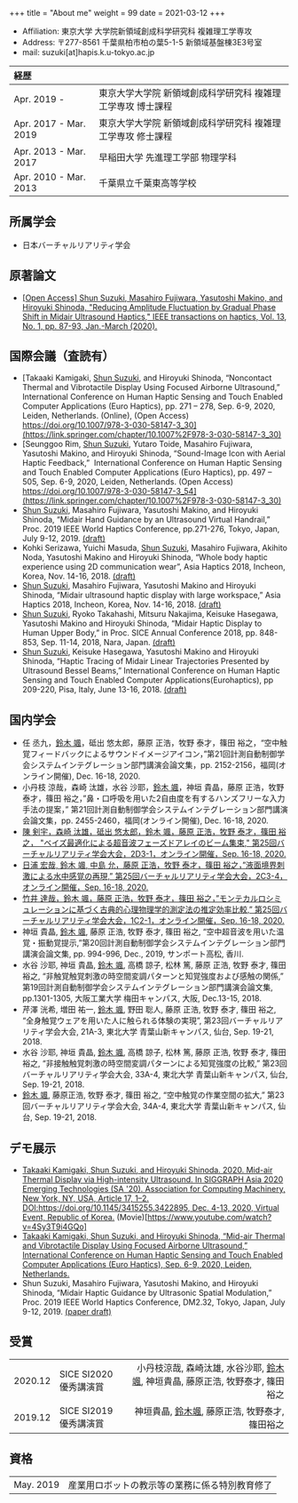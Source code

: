 +++
title = "About me"
weight = 99
date = 2021-03-12
+++

* Affiliation: 東京大学 大学院新領域創成科学研究科 複雑理工学専攻
* Address: 〒277-8561 千葉県柏市柏の葉5-1-5 新領域基盤棟3E3号室
* mail: suzuki[at]hapis.k.u-tokyo.ac.jp

| 経歴                    |                                                     |
| :-----------------------| :---------------------------------------------------|
| Apr. 2019 -             | 東京大学大学院 新領域創成科学研究科 複雑理工学専攻 博士課程  |
| Apr. 2017 - Mar. 2019   | 東京大学大学院 新領域創成科学研究科 複雑理工学専攻 修士課程  |
| Apr. 2013 - Mar. 2017   | 早稲田大学 先進理工学部 物理学科                         |
|  Apr. 2010 - Mar. 2013  | 千葉県立千葉東高等学校                                  |

## 所属学会
* 日本バーチャルリアリティ学会
## 原著論文
* [[Open Access] <u>Shun Suzuki</u>, Masahiro Fujiwara, Yasutoshi Makino, and Hiroyuki Shinoda, "Reducing Amplitude Fluctuation by Gradual Phase Shift in Midair Ultrasound Haptics," IEEE transactions on haptics, Vol. 13, No. 1, pp. 87-93, Jan.-March (2020).](https://ieeexplore.ieee.org/document/8960301)

## 国際会議（査読有）
* [Takaaki Kamigaki, <u>Shun Suzuki</u>, and Hiroyuki Shinoda, “Noncontact Thermal and Vibrotactile Display Using Focused Airborne Ultrasound,”  International Conference on Human Haptic Sensing and Touch Enabled Computer Applications (Euro Haptics), pp. 271 – 278, Sep. 6-9, 2020, Leiden, Netherlands. (Online), (Open Access) https://doi.org/10.1007/978-3-030-58147-3_30](https://link.springer.com/chapter/10.1007%2F978-3-030-58147-3_30)
* [Seunggoo Rim, <u>Shun Suzuki</u>, Yutaro Toide, Masahiro Fujiwara, Yasutoshi Makino, and Hiroyuki Shinoda, “Sound-Image Icon with Aerial Haptic Feedback,”  International Conference on Human Haptic Sensing and Touch Enabled Computer Applications (Euro Haptics), pp. 497 – 505, Sep. 6-9, 2020, Leiden, Netherlands. (Open Access) https://doi.org/10.1007/978-3-030-58147-3_54](https://link.springer.com/chapter/10.1007%2F978-3-030-58147-3_30)
* <u>Shun Suzuki</u>, Masahiro Fujiwara, Yasutoshi Makino, and Hiroyuki Shinoda, “Midair Hand Guidance by an Ultrasound Virtual Handrail,” Proc. 2019 IEEE World Haptics Conference, pp.271-276, Tokyo, Japan, July 9-12, 2019. [(draft)](https://drive.google.com/file/d/11P_0jPkIcL0T8Bqxh6nE1ZUiIoVutknc/view)
* Kohki Serizawa, Yuichi Masuda, <u>Shun Suzuki</u>, Masahiro Fujiwara, Akihito Noda, Yasutoshi Makino and Hiroyuki Shinoda, “Whole body haptic experience using 2D communication wear”, Asia Haptics 2018, Incheon, Korea, Nov. 14-16, 2018. [(draft)](https://drive.google.com/file/d/1QIu8bd6Ilx7nG0k0zK60L2Hq-Dk_psha/view)
* <u>Shun Suzuki</u>, Masahiro Fujiwara, Yasutoshi Makino and Hiroyuki Shinoda, “Midair ultrasound haptic display with large workspace,” Asia Haptics 2018, Incheon, Korea, Nov. 14-16, 2018. [(draft)](https://drive.google.com/file/d/1QseajJz2MsXdg96ezZDR1BuBOPJ7tEVC/view)
* <u>Shun Suzuki</u>, Ryoko Takahashi, Mitsuru Nakajima, Keisuke Hasegawa, Yasutoshi Makino and Hiroyuki Shinoda, “Midair Haptic Display to Human Upper Body,” in Proc. SICE Annual Conference 2018, pp. 848-853, Sep. 11-14, 2018, Nara, Japan. [(draft)](https://hapislab.org/public/papers/18_SICE2018_suzuki_draft.pdf)
* <u>Shun Suzuki</u>, Keisuke Hasegawa, Yasutoshi Makino and Hiroyuki Shinoda, “Haptic Tracing of Midair Linear Trajectories Presented by Ultrasound Bessel Beams,” International Conference on Human Haptic Sensing and Touch Enabled Computer Applications(Eurohaptics), pp 209-220, Pisa, Italy, June 13-16, 2018. [(draft)](https://hapislab.org/public/papers/18_Eurohaptics2018_suzuki_draft.pdf)

## 国内学会
* 任 丞九，<u>鈴木 颯</u>，砥出 悠太郎，藤原 正浩，牧野 泰才，篠田 裕之，“空中触覚フィードバックによるサウンドイメージアイコン，”第21回計測自動制御学会システムインテグレーション部門講演会論文集，pp. 2152-2156，福岡(オンライン開催), Dec. 16-18, 2020.
* 小丹枝 涼哉，森崎 汰雄，水谷 沙耶，<u>鈴木 颯</u>，神垣 貴晶，藤原 正浩，牧野 泰才，篠田 裕之，”鼻・口呼吸を用いた2自由度を有するハンズフリーな入力手法の提案，” 第21回計測自動制御学会システムインテグレーション部門講演会論文集，pp. 2455-2460，福岡(オンライン開催), Dec. 16-18, 2020.
* [陳 剣宇，森崎 汰雄，砥出 悠太郎，<u>鈴木 颯</u>，藤原 正浩，牧野 泰才，篠田 裕之， "ベイズ最適化による超音波フェーズドアレイのビーム集束," 第25回バーチャルリアリティ学会大会，2D3-1，オンライン開催，Sep. 16-18, 2020.](http://conference.vrsj.org/ac2020/program/doc/2D3-1_PR0031.pdf)
* [日浦 宏哉, <u>鈴木 颯</u>, 中島 允，藤原 正浩，牧野 泰才，篠田 裕之，”液面境界刺激による水中感覚の再現,” 第25回バーチャルリアリティ学会大会，2C3-4，オンライン開催，Sep. 16-18, 2020.](http://conference.vrsj.org/ac2020/program/doc/2C3-4_PR0032.pdf)
* [竹井 達哉，<u>鈴木 颯</u>，藤原 正浩，牧野 泰才，篠田 裕之，”モンテカルロシミュレーションに基づく古典的心理物理学的測定法の推定効率比較,” 第25回バーチャルリアリティ学会大会，1C2-1，オンライン開催，Sep. 16-18, 2020.](http://conference.vrsj.org/ac2020/program/doc/1C2-1_PR0068.pdf)
* 神垣 貴晶, <u>鈴木 颯</u>, 藤原 正浩, 牧野 泰才, 篠田 裕之, “空中超音波を用いた温覚・振動覚提示,”第20回計測自動制御学会システムインテグレーション部門講演会論文集, pp. 994-996, Dec., 2019, サンポート高松, 香川.
* 水谷 沙耶, 神垣 貴晶, <u>鈴木 颯</u>, 高橋 諒子, 松林 篤, 藤原 正浩, 牧野 泰才, 篠田 裕之, “非触覚触覚刺激の時空間変調パターンと知覚強度および感触の関係,” 第19回計測自動制御学会システムインテグレーション部門講演会論文集, pp.1301-1305, 大阪工業大学 梅田キャンパス, 大阪, Dec.13-15, 2018.
* 芹澤 洸希, 増田 祐一, <u>鈴木 颯</u>, 野田 聡人, 藤原 正浩, 牧野 泰才, 篠田 裕之, “全身触覚ウェアを用いた人に触られる体験の実現”, 第23回バーチャルリアリティ学会大会, 21A-3, 東北大学 青葉山新キャンパス, 仙台, Sep. 19-21, 2018.
* 水谷 沙耶, 神垣 貴晶, <u>鈴木 颯</u>, 高橋 諒子, 松林 篤, 藤原 正浩, 牧野 泰才, 篠田 裕之, “非接触触覚刺激の時空間変調パターンによる知覚強度の比較,” 第23回バーチャルリアリティ学会大会, 33A-4, 東北大学 青葉山新キャンパス, 仙台, Sep. 19-21, 2018.
* <u>鈴木 颯</u>, 藤原正浩, 牧野 泰才, 篠田 裕之, “空中触覚の作業空間の拡大,” 第23回バーチャルリアリティ学会大会, 34A-4, 東北大学 青葉山新キャンパス, 仙台, Sep. 19-21, 2018.

## デモ展示
* [Takaaki Kamigaki, <u>Shun Suzuki</u>, and Hiroyuki Shinoda. 2020. Mid-air Thermal Display via High-intensity Ultrasound. In SIGGRAPH Asia 2020 Emerging Technologies (SA '20). Association for Computing Machinery, New York, NY, USA, Article 17, 1–2. DOI:https://doi.org/10.1145/3415255.3422895, Dec. 4-13, 2020, Virtual Event, Republic of Korea.](https://dl.acm.org/doi/10.1145/3415255.3422895) (Movie)[https://www.youtube.com/watch?v=4Sy3T9i4GQo]
* [Takaaki Kamigaki, Shun Suzuki, and Hiroyuki Shinoda, “Mid-air Thermal and Vibrotactile Display Using Focused Airborne Ultrasound,” International Conference on Human Haptic Sensing and Touch Enabled Computer Applications (Euro Haptics), Sep. 6-9, 2020, Leiden, Netherlands.](https://www.youtube.com/watch?v=Y9OArFUqGw8)
* Shun Suzuki, Masahiro Fujiwara, Yasutoshi Makino, and Hiroyuki Shinoda, “Midair Haptic Guidance by Ultrasonic Spatial Modulation,” Proc. 2019 IEEE World Haptics Conference, DM2.32, Tokyo, Japan, July 9-12, 2019. [(paper draft)](https://drive.google.com/file/d/11P_0jPkIcL0T8Bqxh6nE1ZUiIoVutknc/view)

## 受賞

|          |                      |                  |
| :--------| :--------------------| --------------: |
| 2020.12  | SICE SI2020 優秀講演賞 | 小丹枝涼哉, 森崎汰雄, 水谷沙耶, <u>鈴木颯</u>, 神垣貴晶, 藤原正浩, 牧野泰才, 篠田裕之|
| 2019.12  | SICE SI2019 優秀講演賞 | 神垣貴晶, <u>鈴木颯</u>, 藤原正浩, 牧野泰才, 篠田裕之|

## 資格
 
|            |                                         |
| :----------| :---------------------------------------|
| May. 2019  | 産業用ロボットの教示等の業務に係る特別教育修了  |
